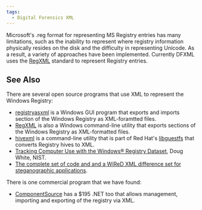 ```yaml
---
tags:
  - Digital Forensics XML 
---
```

Microsoft's .reg format for representing MS Registry entries has many
limitations, such as the inability to represent where registry
information physically resides on the disk and the difficulty in
representing Unicode. As a result, a variety of approaches have been
implemented. Currently DFXML uses the [RegXML](regxml.md)
standard to represent Registry entries.

## See Also

There are several open source programs that use XML to represent the
Windows Registry:

- [registryasxml](registryasxml.md) is a Windows GUI program
  that exports and imports section of the Windows Registry as
  XML-foramtted files.
- [RegXML](regxml.md) is also a Windows command-line utility
  that exports sections of the Windows Registry as XML-formatted files.
- [hivexml](hivexml.md) is a command-line utility that is part
  of Red Hat's [libguestfs](http://libguestfs.org/) that converts
  Registry hives to XML.
- [Tracking Computer Use with the Windows® Registry
  Dataset](http://www.nsrl.nist.gov/Documents/aafs2008/dw-1-AAFS-2008-wired.pdf),
  Doug White, NIST.
- [The complete set of code and and a WiReD XML difference set for
  steganographic
  applications](http://www.nsrl.nist.gov/WIRED/WIRED-060511.iso).

There is one commercial program that we have found:

- [ComponentSource](http://www.componentsource.com/products/componentspace-registry-toolkit-component/prices.html)
  has a \$195 .NET too that allows management, importing and exporting
  of the registry via XML.